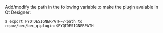 Add/modify the path in the following variable to make the plugin avaiable in Qt Designer:
```
$ export PYQTDESIGNERPATH=/<path to repo>/bec/bec_qtplugin:$PYQTDESIGNERPATH
```
